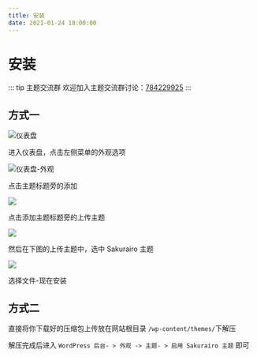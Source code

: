 ```yaml
---
title: 安装
date: 2021-01-24 18:00:00
---
```

# 安装

::: tip 主题交流群
欢迎加入主题交流群讨论：[784229925](https://jq.qq.com/?_wv=1027&k=U5UJjRik)
:::

## 方式一
![仪表盘](https://cdn.jsdelivr.net/gh/Ukenn2112/irobeta/img/20210121192914.png)

进入仪表盘，点击左侧菜单的外观选项

![仪表盘-外观](https://cdn.jsdelivr.net/gh/Ukenn2112/irobeta/img/20210121193008.png)

点击主题标题旁的添加

![](https://cdn.jsdelivr.net/gh/Ukenn2112/irobeta/img/20210121193038.png)

点击添加主题标题旁的上传主题

![](https://cdn.jsdelivr.net/gh/Ukenn2112/irobeta/img/20210121193101.png)

然后在下图的上传主题中，选中 Sakurairo 主题

![](https://cdn.jsdelivr.net/gh/Ukenn2112/irobeta/img/20210121193131.png)

选择文件-现在安装

## 方式二

直接将你下载好的压缩包上传放在网站根目录 `/wp-content/themes/`下解压

解压完成后进入 `WordPress 后台- > 外观 -> 主题- > 启用 Sakurairo 主题` 即可